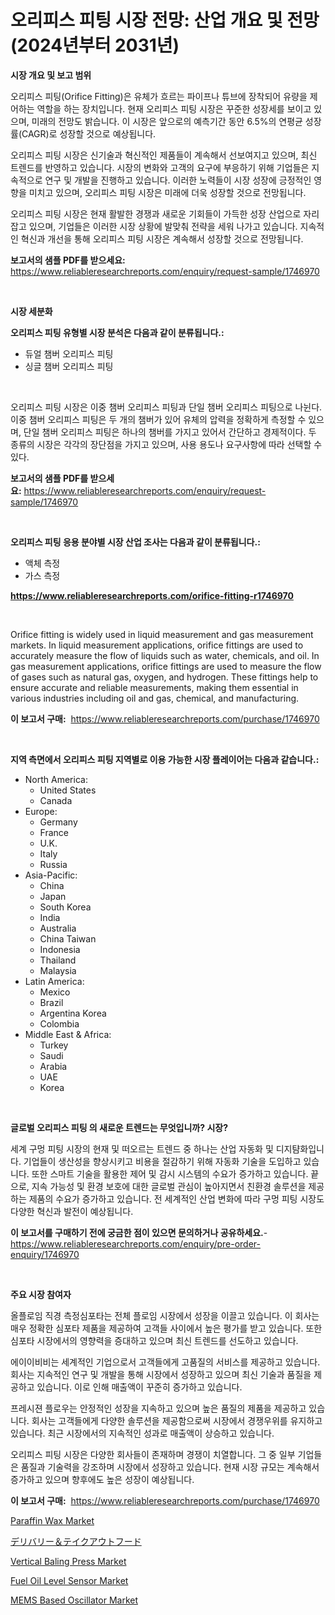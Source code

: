 <p><h1>오리피스 피팅 시장 전망: 산업 개요 및 전망 (2024년부터 2031년)</h1></p><p><strong>시장 개요 및 보고 범위</strong></p>
<p><p>오리피스 피팅(Orifice Fitting)은 유체가 흐르는 파이프나 튜브에 장착되어 유량을 제어하는 역할을 하는 장치입니다. 현재 오리피스 피팅 시장은 꾸준한 성장세를 보이고 있으며, 미래의 전망도 밝습니다. 이 시장은 앞으로의 예측기간 동안 6.5%의 연평균 성장률(CAGR)로 성장할 것으로 예상됩니다. </p><p>오리피스 피팅 시장은 신기술과 혁신적인 제품들이 계속해서 선보여지고 있으며, 최신 트렌드를 반영하고 있습니다. 시장의 변화와 고객의 요구에 부응하기 위해 기업들은 지속적으로 연구 및 개발을 진행하고 있습니다. 이러한 노력들이 시장 성장에 긍정적인 영향을 미치고 있으며, 오리피스 피팅 시장은 미래에 더욱 성장할 것으로 전망됩니다. </p><p>오리피스 피팅 시장은 현재 활발한 경쟁과 새로운 기회들이 가득한 성장 산업으로 자리 잡고 있으며, 기업들은 이러한 시장 상황에 발맞춰 전략을 세워 나가고 있습니다. 지속적인 혁신과 개선을 통해 오리피스 피팅 시장은 계속해서 성장할 것으로 전망됩니다.</p></p>
<p><strong>보고서의 샘플 PDF를 받으세요:</strong> <a href="https://www.reliableresearchreports.com/enquiry/request-sample/1746970">https://www.reliableresearchreports.com/enquiry/request-sample/1746970</a></p>
<p>&nbsp;</p>
<p><strong>시장 세분화</strong></p>
<p><strong>오리피스 피팅 유형별 시장 분석은 다음과 같이 분류됩니다.:</strong></p>
<p><ul><li>듀얼 챔버 오리피스 피팅</li><li>싱글 챔버 오리피스 피팅</li></ul></p>
<p>&nbsp;</p>
<p><p>오리피스 피팅 시장은 이중 챔버 오리피스 피팅과 단일 챔버 오리피스 피팅으로 나뉜다. 이중 챔버 오리피스 피팅은 두 개의 챔버가 있어 유체의 압력을 정확하게 측정할 수 있으며, 단일 챔버 오리피스 피팅은 하나의 챔버를 가지고 있어서 간단하고 경제적이다. 두 종류의 시장은 각각의 장단점을 가지고 있으며, 사용 용도나 요구사항에 따라 선택할 수 있다.</p></p>
<p><strong>보고서의 샘플 PDF를 받으세요:</strong>&nbsp;<a href="https://www.reliableresearchreports.com/enquiry/request-sample/1746970">https://www.reliableresearchreports.com/enquiry/request-sample/1746970</a></p>
<p>&nbsp;</p>
<p><strong> 오리피스 피팅 응용 분야별 시장 산업 조사는 다음과 같이 분류됩니다.:</strong></p>
<p><ul><li>액체 측정</li><li>가스 측정</li></ul></p>
<p><strong><a href="https://www.reliableresearchreports.com/orifice-fitting-r1746970">https://www.reliableresearchreports.com/orifice-fitting-r1746970</a></strong></p>
<p>&nbsp;</p>
<p><p>Orifice fitting is widely used in liquid measurement and gas measurement markets. In liquid measurement applications, orifice fittings are used to accurately measure the flow of liquids such as water, chemicals, and oil. In gas measurement applications, orifice fittings are used to measure the flow of gases such as natural gas, oxygen, and hydrogen. These fittings help to ensure accurate and reliable measurements, making them essential in various industries including oil and gas, chemical, and manufacturing.</p></p>
<p><strong>이 보고서 구매:</strong>&nbsp; <a href="https://www.reliableresearchreports.com/purchase/1746970">https://www.reliableresearchreports.com/purchase/1746970</a></p>
<p>&nbsp;</p>
<p><strong>지역 측면에서 오리피스 피팅 지역별로 이용 가능한 시장 플레이어는 다음과 같습니다.:</strong></p>
<p><ul>
    <li>
        North America:
        <ul>
            <li>United States</li>
            <li>Canada</li>
        </ul>
    </li>
    <li>
        Europe:
        <ul>
            <li>Germany</li>
            <li>France</li>
            <li>U.K.</li>
            <li>Italy</li>
            <li>Russia</li>
        </ul>
    </li>
    <li>
        Asia-Pacific:
        <ul>
            <li>China</li>
            <li>Japan</li>
            <li>South Korea</li>
            <li>India</li>
            <li>Australia</li>
            <li>China Taiwan</li>
            <li>Indonesia</li>
            <li>Thailand</li>
            <li>Malaysia</li>
        </ul>
    </li>
    <li>
        Latin America:
        <ul>
            <li>Mexico</li>
            <li>Brazil</li>
            <li>Argentina Korea</li>
            <li>Colombia</li>
        </ul>
    </li>
    <li>
        Middle East & Africa:
        <ul>
            <li>Turkey</li>
            <li>Saudi</li>
            <li>Arabia</li>
            <li>UAE</li>
            <li>Korea</li>
        </ul>
    </li>
    </ul></p>
<p>&nbsp;</p>
<p><strong>글로벌 오리피스 피팅 의 새로운 트렌드는 무엇입니까? 시장?</strong></p>
<p><p>세계 구멍 피팅 시장의 현재 및 떠오르는 트렌드 중 하나는 산업 자동화 및 디지턈화입니다. 기업들이 생산성을 향상시키고 비용을 절감하기 위해 자동화 기술을 도입하고 있습니다. 또한 스마트 기술을 활용한 제어 및 감시 시스템의 수요가 증가하고 있습니다. 끝으로, 지속 가능성 및 환경 보호에 대한 글로벌 관심이 높아지면서 친환경 솔루션을 제공하는 제품의 수요가 증가하고 있습니다. 전 세계적인 산업 변화에 따라 구멍 피팅 시장도 다양한 혁신과 발전이 예상됩니다.</p></p>
<p><strong>이 보고서를 구매하기 전에 궁금한 점이 있으면 문의하거나 공유하세요.</strong>- <a href="https://www.reliableresearchreports.com/enquiry/pre-order-enquiry/1746970">https://www.reliableresearchreports.com/enquiry/pre-order-enquiry/1746970</a></p>
<p>&nbsp;</p>
<p><strong>주요 시장 참여자</strong></p>
<p><p>올플로임 직경 측정심포타는 전체 플로임 시장에서 성장을 이끌고 있습니다. 이 회사는 매우 정확한 심포타 제품을 제공하여 고객들 사이에서 높은 평가를 받고 있습니다. 또한 심포타 시장에서의 영향력을 증대하고 있으며 최신 트렌드를 선도하고 있습니다.</p><p>에이이비비는 세계적인 기업으로서 고객들에게 고품질의 서비스를 제공하고 있습니다. 회사는 지속적인 연구 및 개발을 통해 시장에서 성장하고 있으며 최신 기술과 품질을 제공하고 있습니다. 이로 인해 매출액이 꾸준히 증가하고 있습니다.</p><p>프레시젼 플로우는 안정적인 성장을 지속하고 있으며 높은 품질의 제품을 제공하고 있습니다. 회사는 고객들에게 다양한 솔루션을 제공함으로써 시장에서 경쟁우위를 유지하고 있습니다. 최근 시장에서의 지속적인 성과로 매출액이 상승하고 있습니다.</p><p>오리피스 피팅 시장은 다양한 회사들이 존재하며 경쟁이 치열합니다. 그 중 일부 기업들은 품질과 기술력을 강조하며 시장에서 성장하고 있습니다. 현재 시장 규모는 계속해서 증가하고 있으며 향후에도 높은 성장이 예상됩니다.</p></p>
<p><strong>이 보고서 구매:</strong>&nbsp;&nbsp;<a href="https://www.reliableresearchreports.com/purchase/1746970">https://www.reliableresearchreports.com/purchase/1746970</a></p>
<p><p><a href="https://issuu.com/reportprime-2/docs/paraffin-wax-market-size-2030.pptx">Paraffin Wax Market</a></p><p><a href="https://github.com/qwpelcjko9242629/Market-Research-Report-List-1/blob/main/688627527117.md">デリバリー＆テイクアウトフード</a></p><p><a href="https://github.com/khayangel/Market-Research-Report-List-2/blob/main/vertical-baling-press-market.md">Vertical Baling Press Market</a></p><p><a href="https://www.linkedin.com/pulse/fuel-oil-level-sensor-market-trends-analysis-forecasted-period-mlgmf?trackingId=Oc57rlOjmtsFtA%2BgXwznbA%3D%3D">Fuel Oil Level Sensor Market</a></p><p><a href="https://www.linkedin.com/pulse/mems-based-oscillator-market-competitive-analysis-trends-forecast-0bk0e?trackingId=OrD6h0GzytFiz9Fc1zvlEQ%3D%3D">MEMS Based Oscillator Market</a></p></p>